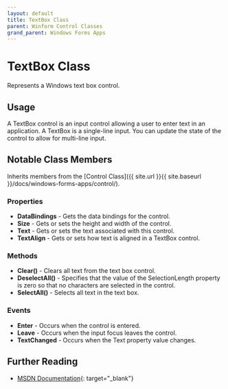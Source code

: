 ```yaml
---
layout: default
title: TextBox Class
parent: Winform Control Classes
grand_parent: Windows Forms Apps
---
```


# TextBox Class

Represents a Windows text box control.

## Usage

A TextBox control is an input control allowing a user to enter text in an application. A TextBox is a single-line input. You can update the state of the control to allow for multi-line input.

## Notable Class Members

Inherits members from the [Control Class]({{ site.url }}{{ site.baseurl }}/docs/windows-forms-apps/control/).

### Properties

*   **DataBindings** - Gets the data bindings for the control.
*   **Size** - Gets or sets the height and width of the control.
*   **Text** - Gets or sets the text associated with this control.
*   **TextAlign** - Gets or sets how text is aligned in a TextBox control.
 
### Methods

*   **Clear()** - Clears all text from the text box control.
*   **DeselectAll()** - Specifies that the value of the SelectionLength property is zero so that no characters are selected in the control.
*   **SelectAll()** - Selects all text in the text box.
 
### Events

*   **Enter** - Occurs when the control is entered.
*   **Leave** - Occurs when the input focus leaves the control.
*   **TextChanged** - Occurs when the Text property value changes.

## Further Reading

- [MSDN Documentation](https://docs.microsoft.com/en-us/dotnet/api/system.windows.forms.textbox){: target="_blank"}